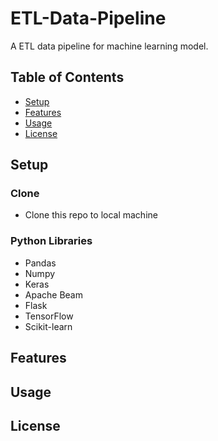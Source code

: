 # ETL-Data-Pipeline
A ETL data pipeline for machine learning model.

## Table of Contents

- [Setup](#setup)
- [Features](#features)
- [Usage](#usage)
- [License](#license)

## Setup

### Clone
- Clone this repo to local machine 

### Python Libraries 
- Pandas
- Numpy
- Keras
- Apache Beam
- Flask
- TensorFlow
- Scikit-learn

## Features
## Usage
## License
